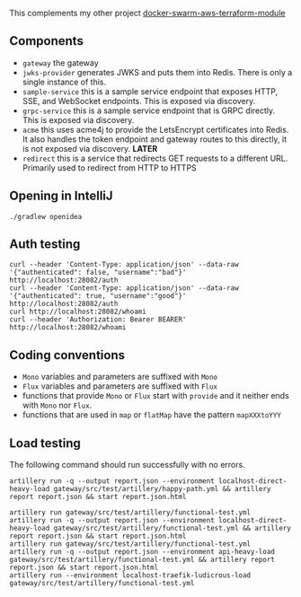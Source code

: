 This complements my other project [docker-swarm-aws-terraform-module]()
## Components

* `gateway` the gateway
* `jwks-provider` generates JWKS and puts them into Redis.  There is only a single instance of this.
* `sample-service` this is a sample service endpoint that exposes HTTP, SSE, and WebSocket endpoints.  This is exposed via discovery.
* `grpc-service`  this is a sample service endpoint that is GRPC directly.  This is exposed via discovery.
* `acme` this uses acme4j to provide the LetsEncrypt certificates into Redis.  It also handles the token endpoint and gateway routes to this directly, it is not exposed via discovery. **LATER**
* `redirect` this is a service that redirects GET requests to a different URL.  Primarily used to redirect from HTTP to HTTPS

## Opening in IntelliJ

```
./gradlew openidea
```

## Auth testing

```
curl --header 'Content-Type: application/json' --data-raw '{"authenticated": false, "username":"bad"}' http://localhost:28082/auth
curl --header 'Content-Type: application/json' --data-raw '{"authenticated": true, "username":"good"}' http://localhost:28082/auth
curl http://localhost:28082/whoami
curl --header 'Authorization: Bearer BEARER' http://localhost:28082/whoami

```

## Coding conventions

* `Mono` variables and parameters are suffixed with `Mono`
* `Flux` variables and parameters are suffixed with `Flux`
* functions that provide `Mono` or `Flux` start with `provide` and it neither ends with `Mono` nor `Flux`.
* functions that are used in `map` or `flatMap` have the pattern `mapXXXtoYYY`


## Load testing

The following command should run successfully with no errors.
```
artillery run -q --output report.json --environment localhost-direct-heavy-load gateway/src/test/artillery/happy-path.yml && artillery report report.json && start report.json.html
```
```
artillery run gateway/src/test/artillery/functional-test.yml
artillery run -q --output report.json --environment localhost-direct-heavy-load gateway/src/test/artillery/functional-test.yml && artillery report report.json && start report.json.html
artillery run gateway/src/test/artillery/functional-test.yml
artillery run -q --output report.json --environment api-heavy-load gateway/src/test/artillery/functional-test.yml && artillery report report.json && start report.json.html
artillery run --environment localhost-traefik-ludicrous-load gateway/src/test/artillery/functional-test.yml
```
